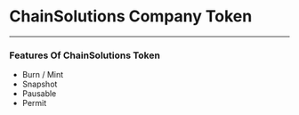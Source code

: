 # ChainSolutions Company Token
---
### Features Of ChainSolutions Token
- Burn / Mint
- Snapshot
- Pausable
- Permit
